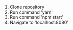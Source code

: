 1) Clone repository
2) Run command 'yarn'
3) Run command 'npm start'
4) Navigate to 'localhost:8080'
